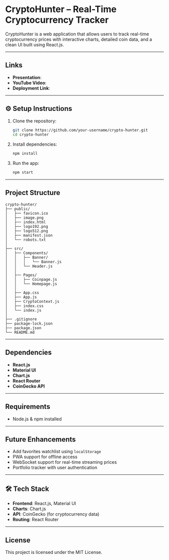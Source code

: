 
# CryptoHunter – Real-Time Cryptocurrency Tracker

CryptoHunter is a web application that allows users to track real-time cryptocurrency prices with interactive charts, detailed coin data, and a clean UI built using React.js.

---

##  Links

- **Presentation**: 
- **YouTube Video**:
- **Deployment Link**: 

---

## ⚙️ Setup Instructions

1. Clone the repository:
   ```bash
   git clone https://github.com/your-username/crypto-hunter.git
   cd crypto-hunter
   ```

2. Install dependencies:
   ```bash
   npm install
   ```

3. Run the app:
   ```bash
   npm start
   ```

---

##  Project Structure

```
crypto-hunter/
├── public/
│   ├── favicon.ico
│   ├── image.png
│   ├── index.html
│   ├── logo192.png
│   ├── logo512.png
│   ├── manifest.json
│   └── robots.txt
│
├── src/
│   ├── Components/
│   │   ├── Banner/
│   │   │   └── Banner.js
│   │   └── Header.js
│   │
│   ├── Pages/
│   │   ├── Coinpage.js
│   │   └── Homepage.js
│   │
│   ├── App.css
│   ├── App.js
│   ├── CryptoContext.js
│   ├── index.css
│   └── index.js
│
├── .gitignore
├── package-lock.json
├── package.json
└── README.md
```

---

##  Dependencies

- **React.js**
- **Material UI**
- **Chart.js**
- **React Router**
- **CoinGecko API**

---

##  Requirements

- Node.js & npm installed

---

##  Future Enhancements

- Add favorites watchlist using `localStorage`
- PWA support for offline access
- WebSocket support for real-time streaming prices
- Portfolio tracker with user authentication

---

## 🛠️ Tech Stack

- **Frontend**: React.js, Material UI
- **Charts**: Chart.js
- **API**: CoinGecko (for cryptocurrency data)
- **Routing**: React Router

---

##  License

This project is licensed under the MIT License.
